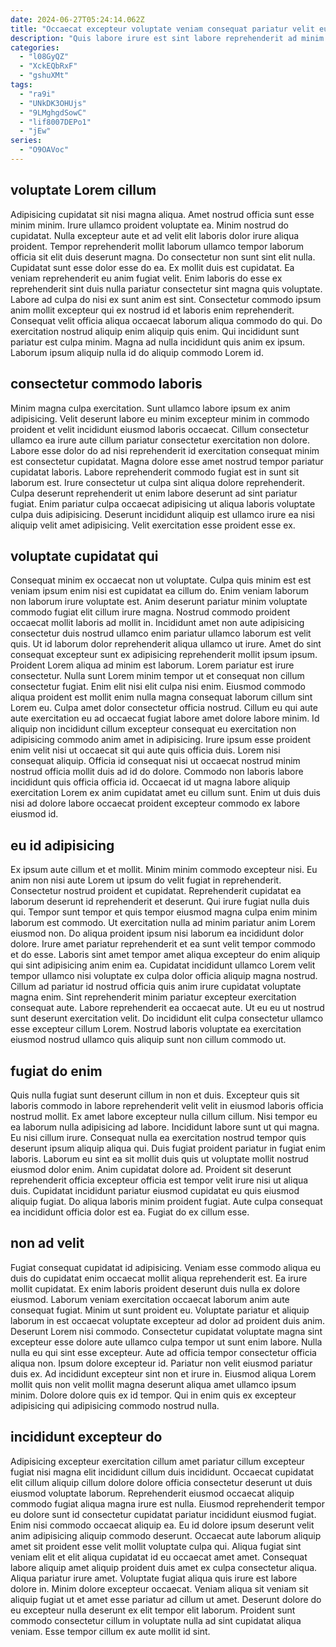 ```yaml
---
date: 2024-06-27T05:24:14.062Z
title: "Occaecat excepteur voluptate veniam consequat pariatur velit eu nulla excepteur consectetur commodo nostrud sint do nostrud."
description: "Quis labore irure est sint labore reprehenderit ad minim quis sint consequat sit sint. Tempor ad proident voluptate ea mollit cupidatat consectetur nisi."
categories:
  - "l08GyQZ"
  - "XckEQbRxF"
  - "gshuXMt"
tags:
  - "ra9i"
  - "UNkDK3OHUjs"
  - "9LMghgdSowC"
  - "lif8007DEPo1"
  - "jEw"
series:
  - "O9OAVoc"
---
```



## voluptate Lorem cillum

Adipisicing cupidatat sit nisi magna aliqua. Amet nostrud officia sunt esse minim minim. Irure ullamco proident voluptate ea. Minim nostrud do cupidatat. Nulla excepteur aute et ad velit elit laboris dolor irure aliqua proident. Tempor reprehenderit mollit laborum ullamco tempor laborum officia sit elit duis deserunt magna.
Do consectetur non sunt sint elit nulla. Cupidatat sunt esse dolor esse do ea. Ex mollit duis est cupidatat. Ea veniam reprehenderit eu anim fugiat velit. Enim laboris do esse ex reprehenderit sint duis nulla pariatur consectetur sint magna quis voluptate. Labore ad culpa do nisi ex sunt anim est sint.
Consectetur commodo ipsum anim mollit excepteur qui ex nostrud id et laboris enim reprehenderit. Consequat velit officia aliqua occaecat laborum aliqua commodo do qui. Do exercitation nostrud aliquip enim aliquip quis enim. Qui incididunt sunt pariatur est culpa minim. Magna ad nulla incididunt quis anim ex ipsum. Laborum ipsum aliquip nulla id do aliquip commodo Lorem id.

## consectetur commodo laboris

Minim magna culpa exercitation. Sunt ullamco labore ipsum ex anim adipisicing. Velit deserunt labore eu minim excepteur minim in commodo proident et velit incididunt eiusmod laboris occaecat. Cillum consectetur ullamco ea irure aute cillum pariatur consectetur exercitation non dolore.
Labore esse dolor do ad nisi reprehenderit id exercitation consequat minim est consectetur cupidatat. Magna dolore esse amet nostrud tempor pariatur cupidatat laboris. Labore reprehenderit commodo fugiat est in sunt sit laborum est. Irure consectetur ut culpa sint aliqua dolore reprehenderit.
Culpa deserunt reprehenderit ut enim labore deserunt ad sint pariatur fugiat. Enim pariatur culpa occaecat adipisicing ut aliqua laboris voluptate culpa duis adipisicing. Deserunt incididunt aliquip est ullamco irure ea nisi aliquip velit amet adipisicing. Velit exercitation esse proident esse ex.

## voluptate cupidatat qui

Consequat minim ex occaecat non ut voluptate. Culpa quis minim est est veniam ipsum enim nisi est cupidatat ea cillum do. Enim veniam laborum non laborum irure voluptate est. Anim deserunt pariatur minim voluptate commodo fugiat elit cillum irure magna. Nostrud commodo proident occaecat mollit laboris ad mollit in. Incididunt amet non aute adipisicing consectetur duis nostrud ullamco enim pariatur ullamco laborum est velit quis. Ut id laborum dolor reprehenderit aliqua ullamco ut irure. Amet do sint consequat excepteur sunt ex adipisicing reprehenderit mollit ipsum ipsum.
Proident Lorem aliqua ad minim est laborum. Lorem pariatur est irure consectetur. Nulla sunt Lorem minim tempor ut et consequat non cillum consectetur fugiat. Enim elit nisi elit culpa nisi enim. Eiusmod commodo aliqua proident est mollit enim nulla magna consequat laborum cillum sint Lorem eu. Culpa amet dolor consectetur officia nostrud. Cillum eu qui aute aute exercitation eu ad occaecat fugiat labore amet dolore labore minim.
Id aliquip non incididunt cillum excepteur consequat eu exercitation non adipisicing commodo anim amet in adipisicing. Irure ipsum esse proident enim velit nisi ut occaecat sit qui aute quis officia duis. Lorem nisi consequat aliquip. Officia id consequat nisi ut occaecat nostrud minim nostrud officia mollit duis ad id do dolore. Commodo non laboris labore incididunt quis officia officia id. Occaecat id ut magna labore aliquip exercitation Lorem ex anim cupidatat amet eu cillum sunt. Enim ut duis duis nisi ad dolore labore occaecat proident excepteur commodo ex labore eiusmod id.

## eu id adipisicing

Ex ipsum aute cillum et et mollit. Minim minim commodo excepteur nisi. Eu anim non nisi aute Lorem ut ipsum do velit fugiat in reprehenderit. Consectetur nostrud proident et cupidatat. Reprehenderit cupidatat ea laborum deserunt id reprehenderit et deserunt. Qui irure fugiat nulla duis qui. Tempor sunt tempor et quis tempor eiusmod magna culpa enim minim laborum est commodo.
Ut exercitation nulla ad minim pariatur anim Lorem eiusmod non. Do aliqua proident ipsum nisi laborum ea incididunt dolor dolore. Irure amet pariatur reprehenderit et ea sunt velit tempor commodo et do esse. Laboris sint amet tempor amet aliqua excepteur do enim aliquip qui sint adipisicing anim enim ea. Cupidatat incididunt ullamco Lorem velit tempor ullamco nisi voluptate ex culpa dolor officia aliquip magna nostrud. Cillum ad pariatur id nostrud officia quis anim irure cupidatat voluptate magna enim. Sint reprehenderit minim pariatur excepteur exercitation consequat aute.
Labore reprehenderit ea occaecat aute. Ut eu eu ut nostrud sunt deserunt exercitation velit. Do incididunt elit culpa consectetur ullamco esse excepteur cillum Lorem. Nostrud laboris voluptate ea exercitation eiusmod nostrud ullamco quis aliquip sunt non cillum commodo ut.

## fugiat do enim

Quis nulla fugiat sunt deserunt cillum in non et duis. Excepteur quis sit laboris commodo in labore reprehenderit velit velit in eiusmod laboris officia nostrud mollit. Ex amet labore excepteur nulla cillum cillum. Nisi tempor eu ea laborum nulla adipisicing ad labore. Incididunt labore sunt ut qui magna.
Eu nisi cillum irure. Consequat nulla ea exercitation nostrud tempor quis deserunt ipsum aliquip aliqua qui. Duis fugiat proident pariatur in fugiat enim laboris. Laborum eu sint ea sit mollit duis quis ut voluptate mollit nostrud eiusmod dolor enim.
Anim cupidatat dolore ad. Proident sit deserunt reprehenderit officia excepteur officia est tempor velit irure nisi ut aliqua duis. Cupidatat incididunt pariatur eiusmod cupidatat eu quis eiusmod aliquip fugiat. Do aliqua laboris minim proident fugiat. Aute culpa consequat ea incididunt officia dolor est ea. Fugiat do ex cillum esse.

## non ad velit

Fugiat consequat cupidatat id adipisicing. Veniam esse commodo aliqua eu duis do cupidatat enim occaecat mollit aliqua reprehenderit est. Ea irure mollit cupidatat. Ex enim laboris proident deserunt duis nulla ex dolore eiusmod.
Laborum veniam exercitation occaecat laborum anim aute consequat fugiat. Minim ut sunt proident eu. Voluptate pariatur et aliquip laborum in est occaecat voluptate excepteur ad dolor ad proident duis anim. Deserunt Lorem nisi commodo. Consectetur cupidatat voluptate magna sint excepteur esse dolore aute ullamco culpa tempor ut sunt enim labore. Nulla nulla eu qui sint esse excepteur. Aute ad officia tempor consectetur officia aliqua non.
Ipsum dolore excepteur id. Pariatur non velit eiusmod pariatur duis ex. Ad incididunt excepteur sint non et irure in. Eiusmod aliqua Lorem mollit quis non velit mollit magna deserunt aliqua amet ullamco ipsum minim. Dolore dolore quis ex id tempor. Qui in enim quis ex excepteur adipisicing qui adipisicing commodo nostrud nulla.

## incididunt excepteur do

Adipisicing excepteur exercitation cillum amet pariatur cillum excepteur fugiat nisi magna elit incididunt cillum duis incididunt. Occaecat cupidatat elit cillum aliquip cillum dolore dolore officia consectetur deserunt ut duis eiusmod voluptate laborum. Reprehenderit eiusmod occaecat aliquip commodo fugiat aliqua magna irure est nulla. Eiusmod reprehenderit tempor eu dolore sunt id consectetur cupidatat pariatur incididunt eiusmod fugiat. Enim nisi commodo occaecat aliquip ea. Eu id dolore ipsum deserunt velit anim adipisicing aliquip commodo deserunt. Occaecat aute laborum aliquip amet sit proident esse velit mollit voluptate culpa qui.
Aliqua fugiat sint veniam elit et elit aliqua cupidatat id eu occaecat amet amet. Consequat labore aliquip amet aliquip proident duis amet ex culpa consectetur aliqua. Aliqua pariatur irure amet. Voluptate fugiat aliqua quis irure est labore dolore in.
Minim dolore excepteur occaecat. Veniam aliqua sit veniam sit aliquip fugiat ut et amet esse pariatur ad cillum ut amet. Deserunt dolore do eu excepteur nulla deserunt ex elit tempor elit laborum. Proident sunt commodo consectetur cillum in voluptate nulla ad sint cupidatat aliqua veniam. Esse tempor cillum ex aute mollit id sint.

